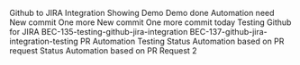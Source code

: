 Github to JIRA Integration
Showing Demo
Demo done
Automation need
New commit
One more New commit
One more commit today
Testing Github for JIRA
BEC-135-testing-github-jira-integration
BEC-137-github-jira-integration-testing
PR Automation Testing
Status Automation based on PR request
Status Automation based on PR Request 2
